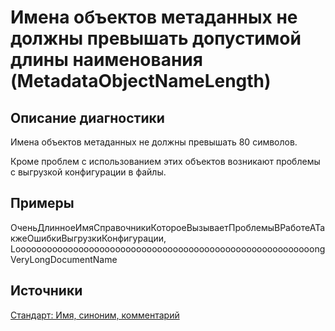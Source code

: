 # Имена объектов метаданных не должны превышать допустимой длины наименования (MetadataObjectNameLength)

<!-- Блоки выше заполняются автоматически, не трогать -->
## Описание диагностики
<!-- Описание диагностики заполняется вручную. Необходимо понятным языком описать смысл и схему работу -->

Имена объектов метаданных не должны превышать 80 символов.

Кроме проблем с использованием этих объектов возникают проблемы с выгрузкой конфигурации в файлы.

## Примеры

ОченьДлинноеИмяСправочникиКотороеВызываетПроблемыВРаботеАТакжеОшибкиВыгрузкиКонфигурации, LooooooooooooooooooooooooooooooooooooooooooooooooooooooooongVeryLongDocumentName

## Источники
<!-- Необходимо указывать ссылки на все источники, из которых почерпнута информация для создания диагностики -->

[Стандарт: Имя, синоним, комментарий](https://its.1c.ru/db/v8std#content:474:hdoc:2.3)

